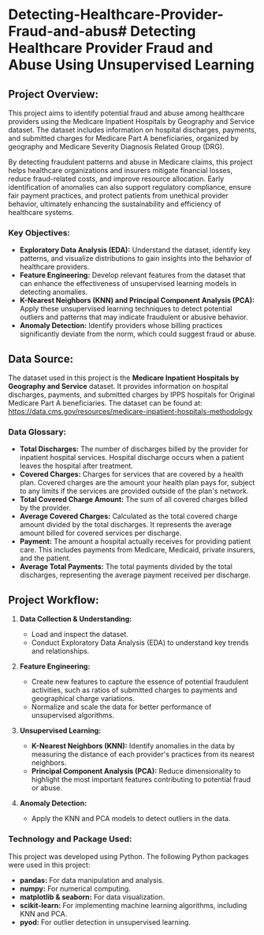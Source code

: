 # Detecting-Healthcare-Provider-Fraud-and-abus# Detecting Healthcare Provider Fraud and Abuse Using Unsupervised Learning

## Project Overview:
This project aims to identify potential fraud and abuse among healthcare providers using the Medicare Inpatient Hospitals by Geography and Service dataset. The dataset includes information on hospital discharges, payments, and submitted charges for Medicare Part A beneficiaries, organized by geography and Medicare Severity Diagnosis Related Group (DRG).

By detecting fraudulent patterns and abuse in Medicare claims, this project helps healthcare organizations and insurers mitigate financial losses, reduce fraud-related costs, and improve resource allocation. Early identification of anomalies can also support regulatory compliance, ensure fair payment practices, and protect patients from unethical provider behavior, ultimately enhancing the sustainability and efficiency of healthcare systems.

### Key Objectives:
- **Exploratory Data Analysis (EDA):** Understand the dataset, identify key patterns, and visualize distributions to gain insights into the behavior of healthcare providers.
- **Feature Engineering:** Develop relevant features from the dataset that can enhance the effectiveness of unsupervised learning models in detecting anomalies.
- **K-Nearest Neighbors (KNN) and Principal Component Analysis (PCA):** Apply these unsupervised learning techniques to detect potential outliers and patterns that may indicate fraudulent or abusive behavior.
- **Anomaly Detection:** Identify providers whose billing practices significantly deviate from the norm, which could suggest fraud or abuse.

## Data Source:
The dataset used in this project is the **Medicare Inpatient Hospitals by Geography and Service** dataset. It provides information on hospital discharges, payments, and submitted charges by IPPS hospitals for Original Medicare Part A beneficiaries. The dataset can be found at: https://data.cms.gov/resources/medicare-inpatient-hospitals-methodology 

### Data Glossary:
- **Total Discharges:** The number of discharges billed by the provider for inpatient hospital services. Hospital discharge occurs when a patient leaves the hospital after treatment.
- **Covered Charges:** Charges for services that are covered by a health plan. Covered charges are the amount your health plan pays for, subject to any limits if the services are provided outside of the plan's network.
- **Total Covered Charge Amount:** The sum of all covered charges billed by the provider.
- **Average Covered Charges:** Calculated as the total covered charge amount divided by the total discharges. It represents the average amount billed for covered services per discharge.
- **Payment:** The amount a hospital actually receives for providing patient care. This includes payments from Medicare, Medicaid, private insurers, and the patient.
- **Average Total Payments:** The total payments divided by the total discharges, representing the average payment received per discharge.

## Project Workflow:

1. **Data Collection & Understanding:**
   - Load and inspect the dataset.
   - Conduct Exploratory Data Analysis (EDA) to understand key trends and relationships. 

2. **Feature Engineering:**
   - Create new features to capture the essence of potential fraudulent activities, such as ratios of submitted charges to payments and geographical charge variations.
   - Normalize and scale the data for better performance of unsupervised algorithms.

3. **Unsupervised Learning:**
   - **K-Nearest Neighbors (KNN):** Identify anomalies in the data by measuring the distance of each provider's practices from its nearest neighbors.
   - **Principal Component Analysis (PCA):** Reduce dimensionality to highlight the most important features contributing to potential fraud or abuse.

4. **Anomaly Detection:**
   - Apply the KNN and PCA models to detect outliers in the data.

### Technology and Package Used:
This project was developed using Python. The following Python packages were used in this project:
- **pandas:** For data manipulation and analysis.
- **numpy:** For numerical computing.
- **matplotlib & seaborn:** For data visualization.
- **scikit-learn:** For implementing machine learning algorithms, including KNN and PCA.
- **pyod:** For outlier detection in unsupervised learning.

